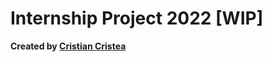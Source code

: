 # Internship Project 2022 [WIP]

**Created by [Cristian Cristea](https://www.linkedin.com/in/cristiancristea00/)**
